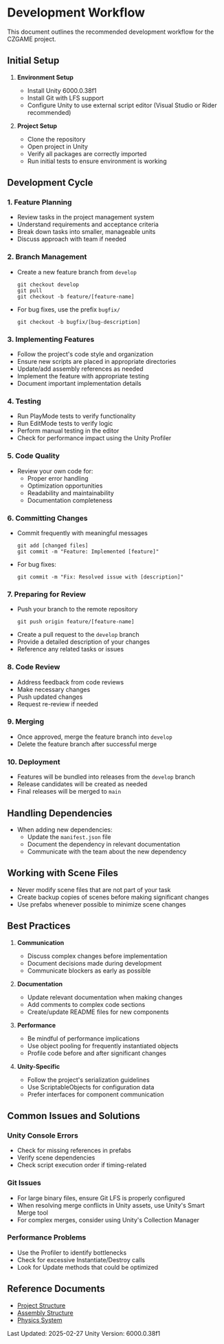 # Development Workflow

This document outlines the recommended development workflow for the CZGAME project.

## Initial Setup

1. **Environment Setup**
   - Install Unity 6000.0.38f1
   - Install Git with LFS support
   - Configure Unity to use external script editor (Visual Studio or Rider recommended)

2. **Project Setup**
   - Clone the repository
   - Open project in Unity
   - Verify all packages are correctly imported
   - Run initial tests to ensure environment is working

## Development Cycle

### 1. Feature Planning

- Review tasks in the project management system
- Understand requirements and acceptance criteria
- Break down tasks into smaller, manageable units
- Discuss approach with team if needed

### 2. Branch Management

- Create a new feature branch from `develop`
  ```
  git checkout develop
  git pull
  git checkout -b feature/[feature-name]
  ```
- For bug fixes, use the prefix `bugfix/`
  ```
  git checkout -b bugfix/[bug-description]
  ```

### 3. Implementing Features

- Follow the project's code style and organization
- Ensure new scripts are placed in appropriate directories
- Update/add assembly references as needed
- Implement the feature with appropriate testing
- Document important implementation details

### 4. Testing

- Run PlayMode tests to verify functionality
- Run EditMode tests to verify logic
- Perform manual testing in the editor
- Check for performance impact using the Unity Profiler

### 5. Code Quality

- Review your own code for:
  - Proper error handling
  - Optimization opportunities
  - Readability and maintainability
  - Documentation completeness

### 6. Committing Changes

- Commit frequently with meaningful messages
  ```
  git add [changed files]
  git commit -m "Feature: Implemented [feature]"
  ```
- For bug fixes:
  ```
  git commit -m "Fix: Resolved issue with [description]"
  ```

### 7. Preparing for Review

- Push your branch to the remote repository
  ```
  git push origin feature/[feature-name]
  ```
- Create a pull request to the `develop` branch
- Provide a detailed description of your changes
- Reference any related tasks or issues

### 8. Code Review

- Address feedback from code reviews
- Make necessary changes
- Push updated changes
- Request re-review if needed

### 9. Merging

- Once approved, merge the feature branch into `develop`
- Delete the feature branch after successful merge

### 10. Deployment

- Features will be bundled into releases from the `develop` branch
- Release candidates will be created as needed
- Final releases will be merged to `main`

## Handling Dependencies

- When adding new dependencies:
  - Update the `manifest.json` file
  - Document the dependency in relevant documentation
  - Communicate with the team about the new dependency

## Working with Scene Files

- Never modify scene files that are not part of your task
- Create backup copies of scenes before making significant changes
- Use prefabs whenever possible to minimize scene changes

## Best Practices

1. **Communication**
   - Discuss complex changes before implementation
   - Document decisions made during development
   - Communicate blockers as early as possible

2. **Documentation**
   - Update relevant documentation when making changes
   - Add comments to complex code sections
   - Create/update README files for new components

3. **Performance**
   - Be mindful of performance implications
   - Use object pooling for frequently instantiated objects
   - Profile code before and after significant changes

4. **Unity-Specific**
   - Follow the project's serialization guidelines
   - Use ScriptableObjects for configuration data
   - Prefer interfaces for component communication

## Common Issues and Solutions

### Unity Console Errors

- Check for missing references in prefabs
- Verify scene dependencies
- Check script execution order if timing-related

### Git Issues

- For large binary files, ensure Git LFS is properly configured
- When resolving merge conflicts in Unity assets, use Unity's Smart Merge tool
- For complex merges, consider using Unity's Collection Manager

### Performance Problems

- Use the Profiler to identify bottlenecks
- Check for excessive Instantiate/Destroy calls
- Look for Update methods that could be optimized

## Reference Documents

- [Project Structure](../Project/Structure.md)
- [Assembly Structure](../Technical/Architecture/AssemblyStructure.md)
- [Physics System](../Technical/Systems/Physics.md)

Last Updated: 2025-02-27
Unity Version: 6000.0.38f1 